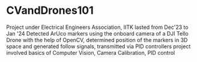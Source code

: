 # CVandDrones101

Project under Electrical Engineers Association, IITK
lasted from Dec'23 to Jan '24
Detected ArUco markers using the onboard camera of a DJI Tello Drone with the help of OpenCV, determined position of the markers in 3D space and generated follow signals, transmitted via PID controllers
project involved basics of Computer Vision, Camera Calibration, PID control
